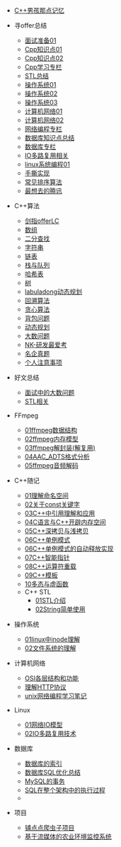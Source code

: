 * [C++男孩那点记忆](/README.md)

* 寻offer总结
  * [面试准备01](/寻offer总结/我要进大厂/面试准备01.md)
  * [Cpp知识点01](/寻offer总结/Cpp基础/Cpp知识点01.md)
  * [Cpp知识点02](/寻offer总结/Cpp基础/Cpp知识点02.md)
  * [Cpp学习专栏](/寻offer总结/Cpp基础/Cpp学习专栏/Cpp学习笔记.md)
  * [STL总结](/寻offer总结/Cpp基础/STL总结.md)
  * [操作系统01](/寻offer总结/操作系统/操作系统01.md) 
  * [操作系统02](/寻offer总结/操作系统/操作系统02.md) 
  * [操作系统03](/寻offer总结/操作系统/操作系统03.md) 
  * [计算机网络01](/寻offer总结/计算机网络/计算机网络01.md) 
  * [计算机网络02](/寻offer总结/计算机网络/计算机网络02.md) 
  * [网络编程专栏](/寻offer总结/计算机网络/网络编程专栏学习/网络编程学习笔记.md)
  * [数据库知识点总结](/寻offer总结/数据库/数据库知识点总结.md) 
  * [数据库专栏](/寻offer总结/数据库/数据库专栏学习/数据库学习笔记.md) 
  * [IO多路复用相关](/寻offer总结/linux编程/IO多路复用相关.md)
  * [linux系统编程01](/寻offer总结/linux编程/Linux系统编程1.md)
  * [手撕实现](/寻offer总结/数据结构_场景应用/手撕实现.md)
  * [常见排序算法](/寻offer总结/数据结构_场景应用/排序算法.md)
  * [最想去的腾讯](/寻offer总结/我要进大厂/腾讯.md)

* C++算法
  * [剑指offerLC](/算法/剑指offerLC.md)
  * [数组](/算法/数组.md)
  * [二分查找](/算法/二分查找.md)
  * [字符串](/算法/字符串.md)
  * [链表](/算法/链表.md)
  * [栈与队列](/算法/栈与队列.md)
  * [哈希表](/算法/哈希表.md)
  * [树](/算法/树.md)
  * [labuladong动态规划](/算法/labuladong/labuladong动态规划.md)
  * [回溯算法](/算法/回溯算法.md)
  * [贪心算法](/算法/贪心算法.md)
  * [背包问题](/算法/背包问题.md)
  * [动态规划](/算法/动态规划.md)
  * [大数问题](/算法/大数问题.md)
  * [NK-研发最爱考](/算法/NK-研发最爱考.md)
  * [名企真题](/算法/名企真题.md)
  * [个人注意事项](/算法/注意事项.md)

* 好文总结
  * [面试中的大数问题](/好文总结/面试中的大数问题.md)
  * [STL相关](/好文总结/STL相关.md)
* FFmpeg
  * [01ffmpeg数据结构](/音视频开发/ffmpeg/01ffmpeg数据结构.md)
  * [02ffmpeg内存模型](/音视频开发/ffmpeg/02ffmpeg内存模型.md)
  * [03ffmpeg解封装(解复用)](/音视频开发/ffmpeg/03ffmpeg解封装(解复用).md)
  * [04AAC_ADTS格式分析](/音视频开发/ffmpeg/04AAC_ADTS格式分析.md)
  * [05ffmpeg音频解码](/音视频开发/ffmpeg/05ffmpeg音频解码.md)

* C++随记
  * [01理解命名空间](/C++随记/01理解命名空间.md)
  * [02关于const关键字](/C++随记/02关于const关键字.md)
  * [03C++中引用理解和应用](/C++随记/03C++中引用理解和应用.md)
  * [04C语言与C++开辟内存空间](/C++随记/04C语言与C++开辟内存空间.md)
  * [05C++深拷贝与浅拷贝](/C++随记/05C++深拷贝和浅拷贝.md)
  * [06C++单例模式](/C++随记/06C++单例模式.md)
  * [06C++单例模式的自动释放实现](/C++随记/06C++单例模式的自动释放实现.md)
  * [07C++智能指针](/C++随记/07C++智能指针.md)
  * [08C++运算符重载](/C++随记/08C++运算符重载.md)
  * [09C++模板](/C++随记/09C++模板.md)
  * [10多态与虚函数](/C++随记/10多态与虚函数.md)
  * C++ STL
    * [01STL介绍](/C++随记/STL学习/01STL介绍.md)
    * [02String简单使用](/C++随记/STL学习/02string简单使用.md)

* 操作系统
  * [01linux中inode理解](/操作系统/01linux中inode理解.md)
  * [02文件系统的理解](/操作系统/02文件系统的理解.md)

* 计算机网络
  * [OSI各层结构和功能](/计算机网络/OSI与TcpIp各层的结构和功能.md)
  * [理解HTTP协议](/计算机网络/理解HTTP协议.md)
  * [unix网络编程学习笔记](/计算机网络/unix网络编程学习笔记.md)
  
* Linux
  * [01网络IO模型](/Linux/01网络IO模型.md)
  * [02IO多路复用技术](/Linux/02IO多路复用技术.md)

* 数据库
  * [数据库的索引](/数据库/数据库的索引.md)
  * [数据库SQL优化总结](/数据库/数据库SQL优化总结.md)
  * [MySQL的事务](/数据库/MySQL的事务.md)
  * [SQL在整个架构中的执行过程](/数据库/SQL在整个架构中的执行过程.md)
  * 

* 项目
  * [铺点点爬虫子项目](/Cpp项目/铺点点爬虫子项目/projectdoc.md)
  * [基于流媒体的农业环境监控系统](/Cpp项目/基于流媒体的农业环境监控系统/ProjectNote.md)
